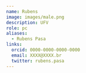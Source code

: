 ```yaml
---
name: Rubens
image: images/male.png
description: UFV
role: pc
aliases:
  - Rubens Pasa
links:
  orcid: 0000-0000-0000-0000
  email: XXXX@XXXX.br
  twitter: rubens.pasa
---
```

